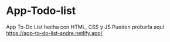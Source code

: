 # App-Todo-list
App To-Do List hecha con HTML, CSS y JS
Pueden probarla aquí https://app-to-do-list-andre.netlify.app/
